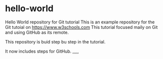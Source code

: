 # hello-world
Hello World repository for Git tutorial
This is an example repository for the Git tutoial on https://www.w3schools.com
This tutorial focused maily on Git and using GitHub as its remote.

This repository is buid step bu step in the tutorial.

It now includes steps for GitHub.
,,,,,
